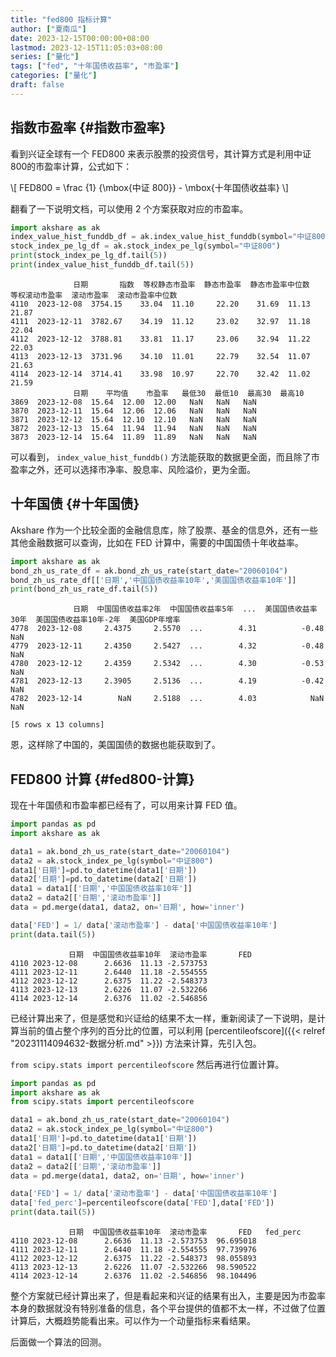 ```yaml
---
title: "fed800 指标计算"
author: ["夏南瓜"]
date: 2023-12-15T00:00:00+08:00
lastmod: 2023-12-15T11:05:03+08:00
series: ["量化"]
tags: ["fed", "十年国债收益率", "市盈率"]
categories: ["量化"]
draft: false
---
```


## 指数市盈率 {#指数市盈率}

看到兴证全球有一个 FED800 来表示股票的投资信号，其计算方式是利用中证800的市盈率计算，公式如下：

\\[ FED800 = \frac {1} {\mbox{中证 800}} - \mbox{十年国债收益率} \\]

翻看了一下说明文档，可以使用 2 个方案获取对应的市盈率。

```python
import akshare as ak
index_value_hist_funddb_df = ak.index_value_hist_funddb(symbol="中证800", indicator="市盈率")
stock_index_pe_lg_df = ak.stock_index_pe_lg(symbol="中证800")
print(stock_index_pe_lg_df.tail(5))
print(index_value_hist_funddb_df.tail(5))
```

```text
              日期       指数  等权静态市盈率  静态市盈率  静态市盈率中位数  等权滚动市盈率  滚动市盈率  滚动市盈率中位数
4110  2023-12-08  3754.15    33.04  11.10     22.20    31.69  11.13     21.87
4111  2023-12-11  3782.67    34.19  11.12     23.02    32.97  11.18     22.04
4112  2023-12-12  3788.81    33.81  11.17     23.06    32.94  11.22     22.03
4113  2023-12-13  3731.96    34.10  11.01     22.79    32.54  11.07     21.63
4114  2023-12-14  3714.41    33.98  10.97     22.70    32.42  11.02     21.59
              日期    平均值    市盈率   最低30  最低10  最高30  最高10
3869  2023-12-08  15.64  12.00  12.00   NaN   NaN   NaN
3870  2023-12-11  15.64  12.06  12.06   NaN   NaN   NaN
3871  2023-12-12  15.64  12.10  12.10   NaN   NaN   NaN
3872  2023-12-13  15.64  11.94  11.94   NaN   NaN   NaN
3873  2023-12-14  15.64  11.89  11.89   NaN   NaN   NaN
```

可以看到， `index_value_hist_funddb()` 方法能获取的数据更全面，而且除了市盈率之外，还可以选择市净率、股息率、风险溢价，更为全面。


## 十年国债 {#十年国债}

Akshare 作为一个比较全面的金融信息库，除了股票、基金的信息外，还有一些其他金融数据可以查询，比如在 FED 计算中，需要的中国国债十年收益率。

```python
import akshare as ak
bond_zh_us_rate_df = ak.bond_zh_us_rate(start_date="20060104")
bond_zh_us_rate_df[['日期','中国国债收益率10年','美国国债收益率10年']]
print(bond_zh_us_rate_df.tail(5))
```

```text
              日期  中国国债收益率2年  中国国债收益率5年  ...  美国国债收益率30年  美国国债收益率10年-2年  美国GDP年增率
4778  2023-12-08     2.4375     2.5570  ...        4.31          -0.48       NaN
4779  2023-12-11     2.4350     2.5427  ...        4.32          -0.48       NaN
4780  2023-12-12     2.4359     2.5342  ...        4.30          -0.53       NaN
4781  2023-12-13     2.3905     2.5136  ...        4.19          -0.42       NaN
4782  2023-12-14        NaN     2.5188  ...        4.03            NaN       NaN

[5 rows x 13 columns]
```

恩，这样除了中国的，美国国债的数据也能获取到了。


## FED800 计算 {#fed800-计算}

现在十年国债和市盈率都已经有了，可以用来计算 FED 值。

```python
import pandas as pd
import akshare as ak

data1 = ak.bond_zh_us_rate(start_date="20060104")
data2 = ak.stock_index_pe_lg(symbol="中证800")
data1['日期']=pd.to_datetime(data1['日期'])
data2['日期']=pd.to_datetime(data2['日期'])
data1 = data1[['日期','中国国债收益率10年']]
data2 = data2[['日期','滚动市盈率']]
data = pd.merge(data1, data2, on='日期', how='inner')

data['FED'] = 1/ data['滚动市盈率'] - data['中国国债收益率10年']
print(data.tail(5))
```

```text
             日期  中国国债收益率10年  滚动市盈率       FED
4110 2023-12-08      2.6636  11.13 -2.573753
4111 2023-12-11      2.6440  11.18 -2.554555
4112 2023-12-12      2.6375  11.22 -2.548373
4113 2023-12-13      2.6226  11.07 -2.532266
4114 2023-12-14      2.6376  11.02 -2.546856
```

已经计算出来了，但是感觉和兴证给的结果不太一样，重新阅读了一下说明，是计算当前的值占整个序列的百分比的位置，可以利用 [percentileofscore]({{< relref "20231114094632-数据分析.md" >}}) 方法来计算，先引入包。

`from scipy.stats import percentileofscore` 然后再进行位置计算。

```python
import pandas as pd
import akshare as ak
from scipy.stats import percentileofscore

data1 = ak.bond_zh_us_rate(start_date="20060104")
data2 = ak.stock_index_pe_lg(symbol="中证800")
data1['日期']=pd.to_datetime(data1['日期'])
data2['日期']=pd.to_datetime(data2['日期'])
data1 = data1[['日期','中国国债收益率10年']]
data2 = data2[['日期','滚动市盈率']]
data = pd.merge(data1, data2, on='日期', how='inner')

data['FED'] = 1/ data['滚动市盈率'] - data['中国国债收益率10年']
data['fed_perc']=percentileofscore(data['FED'],data['FED'])
print(data.tail(5))
```

```text
             日期  中国国债收益率10年  滚动市盈率       FED   fed_perc
4110 2023-12-08      2.6636  11.13 -2.573753  96.695018
4111 2023-12-11      2.6440  11.18 -2.554555  97.739976
4112 2023-12-12      2.6375  11.22 -2.548373  98.055893
4113 2023-12-13      2.6226  11.07 -2.532266  98.590522
4114 2023-12-14      2.6376  11.02 -2.546856  98.104496
```

整个方案就已经计算出来了，但是看起来和兴证的结果有出入，主要是因为市盈率本身的数据就没有特别准备的信息，各个平台提供的值都不太一样，不过做了位置计算后，大概趋势能看出来。可以作为一个动量指标来看结果。

后面做一个算法的回测。
